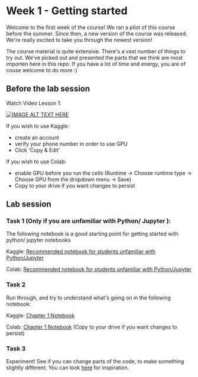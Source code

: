 # Week 1 - Getting started

Welcome to the first week of the course! We ran a pilot of this course before the summer. Since then, a new version of the course was released. We're really excited to take you through the newest version!

The course material is quite extensive. There's a vast number of things to try out. We've picked out and presented the parts that we think are most importen here in this repo. If you have a lot of time and energy, you are of couse welcome to do more :)


## Before the lab session
Watch Video Lesson 1: 

[![IMAGE ALT TEXT HERE](https://img.youtube.com/vi/8SF_h3xF3cE/0.jpg)](https://www.youtube.com/watch?v=8SF_h3xF3cE)

If you wish to use Kaggle: 
* create an account
* verify your phone number in order to use GPU
* Click 'Copy & Edit'

If you wish to use Colab:
* enable GPU before you run the cells (Runtime -> Choose runtime type -> Choose GPU from the dropdown menu -> Save)
* Copy to your drive if you want changes to persist


## Lab session

### Task 1 (Only if you are unfamiliar with Python/ Jupyter ):

The following notebook is a good starting point for getting started with python/ jupyter notebooks

Kaggle:
[Recommended notebook for students unfamiliar with Python/Jupyter](https://www.kaggle.com/code/jhoward/jupyter-notebook-101) 

Colab:
[Recommended notebook for students unfamiliar with Python/Jupyter](https://colab.research.google.com/github/fastai/course22/blob/master/01-jupyter-notebook-101.ipynb)


### Task 2
Run through, and try to understand what's going on in the following notebook:

Kaggle:
[Chapter 1 Notebook](https://www.kaggle.com/code/jhoward/is-it-a-bird-creating-a-model-from-your-own-data)

Colab:
[Chapter 1 Notebook](https://colab.research.google.com/github/fastai/course22/blob/master/00-is-it-a-bird-creating-a-model-from-your-own-data.ipynb) (Copy to your drive if you want changes to persist)

 

### Task 3
Experiment! See if you can change parts of the code, to make something slightly different. You can look [here](https://forums.fast.ai/t/share-your-work-here/96015) for inspiration.

